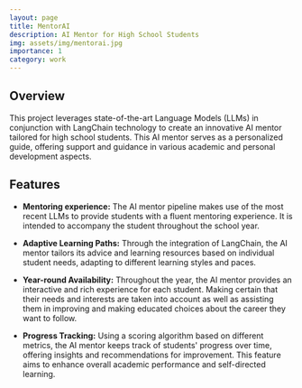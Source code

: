 ```yaml
---
layout: page
title: MentorAI
description: AI Mentor for High School Students
img: assets/img/mentorai.jpg
importance: 1
category: work
---
```


<h2>Overview</h2>
This project leverages state-of-the-art Language Models (LLMs) in conjunction with LangChain technology to create an innovative AI mentor tailored for high school students. This AI mentor serves as a personalized guide, offering support and guidance in various academic and personal development aspects.

<h2>Features</h2>

- **Mentoring experience:** The AI mentor pipeline makes use of the most recent LLMs to provide students with a fluent mentoring experience. It is intended to accompany the student throughout the school year.

- **Adaptive Learning Paths:** Through the integration of LangChain, the AI mentor tailors its advice and learning resources based on individual student needs, adapting to different learning styles and paces.

- **Year-round Availability:** Throughout the year, the AI mentor provides an interactive and rich experience for each student. Making certain that their needs and interests are taken into account as well as assisting them in improving and making educated choices about the career they want to follow.

- **Progress Tracking:** Using a scoring algorithm based on different metrics, the AI mentor keeps track of students' progress over time, offering insights and recommendations for improvement. This feature aims to enhance overall academic performance and self-directed learning.

